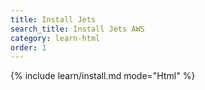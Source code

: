 ```yaml
---
title: Install Jets
search_title: Install Jets AWS
category: learn-html
order: 1
---
```


{% include learn/install.md mode="Html" %}
